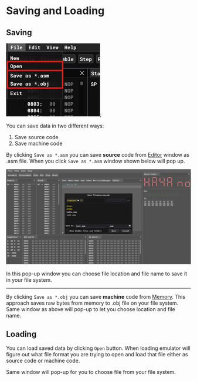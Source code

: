 # Saving and Loading

## Saving

![Saving and Loading](./res/emulator/saving-and-loading.png "Saving and Loading");

You can save data in two different ways:
1. Save source code
2. Save machine code

By clicking `Save as *.asm` you can save **source** code from [Editor](user-interface.md#editor) window as .asm file. When you click `Save as *.asm` window shown below will pop up.

![Save pop-up](./res/emulator/save-pop-up.png)

In this pop-up window you can choose file location and file name to save it in your file system.

---

By clicking `Save as *.obj` you can save **machine** code from [Memory](user-interface.md#memory). This approach saves raw bytes from memory to .obj file on your file system. Same window as above will pop-up to let you choose location and file name.

## Loading
You can load saved data by clicking `Open` button. When loading emulator will figure out what file format you are trying to open and load that file either as source code or machine code.

Same window will pop-up for you to choose file from your file system.